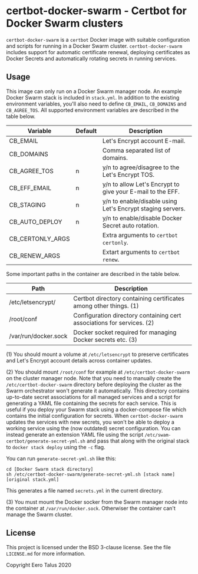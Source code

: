 # certbot-docker-swarm - Certbot for Docker Swarm clusters

`certbot-docker-swarm` is a `certbot` Docker image with suitable configuration and
scripts for running in a Docker Swarm cluster. `certbot-docker-swarm` includes support
for automatic certificate renewal, deploying certificates as Docker Secrets and
automatically rotating secrets in running services.

## Usage

This image can only run on a Docker Swarm manager node. An example Docker Swarm
stack is included in `stack.yml`. In addition to the existing environment
variables, you'll also need to define `CB_EMAIL`, `CB_DOMAINS` and `CB_AGREE_TOS`.
All supported environment variables are described in the table below.

| Variable         | Default | Description                                                |
|------------------|---------|------------------------------------------------------------|
| CB_EMAIL         |         | Let's Encrypt account E-mail.                              |
| CB_DOMAINS       |         | Comma separated list of domains.                           |
| CB_AGREE_TOS     | n       | y/n to agree/disagree to the Let's Encrypt TOS.            |
| CB_EFF_EMAIL     | n       | y/n to allow Let's Encrypt to give your E-mail to the EFF. |
| CB_STAGING       | n       | y/n to enable/disable using Let's Encrypt staging servers. |
| CB_AUTO_DEPLOY   | n       | y/n to enable/disable Docker Secret auto rotation.         |
| CB_CERTONLY_ARGS |         | Extra arguments to `certbot certonly`.                     |
| CB_RENEW_ARGS    |         | Extart arguments to `certbot renew`.                       |

Some important paths in the container are described in the table below.

| Path                 | Description                                                            |
|----------------------|------------------------------------------------------------------------|
| /etc/letsencrypt/    | Certbot directory containing certificates among other things. (1)      |
| /root/conf           | Configuration directory containing cert associations for services. (2) |
| /var/run/docker.sock | Docker socket required for managing Docker secrets etc. (3)            |

(1) You should mount a volume at `/etc/letsencrypt` to preserve certificates and
Let's Encrypt account details across container updates.

(2) You should mount `/root/conf` for example at `/etc/certbot-docker-swarm` on the
cluster manager node. Note that you need to manually create the `/etc/certbot-docker-swarm`
directory before deploying the cluster as the Swarm orchestrator won't generate it
automatically. This directory contains up-to-date secret associations for all
managed services and a script for generating a YAML file containing the secrets
for each service. This is useful if you deploy your Swarm stack using a docker-compose
file which contains the initial configuration for secrets. When `certbot-docker-swarm`
updates the services with new secrets, you won't be able to deploy a working service
using the (now outdated) secret configuration. You can instead generate an extension
YAML file using the script `/etc/swam-certbot/generate-secret-yml.sh` and pass
that along with the original stack to `docker stack deploy` using the `-c` flag.

You can run `generate-secret-yml.sh` like this:

```
cd [Docker Swarm stack directory]
sh /etc/certbot-docker-swarm/generate-secret-yml.sh [stack name] [original stack.yml]
```

This generates a file named `secrets.yml` in the current directory.


(3) You must mount the Docker socker from the Swarm manager node into the container
at `/var/run/docker.sock`. Otherwiser the container can't manage the Swarm cluster.

## License

This project is licensed under the BSD 3-clause license. See the file `LICENSE.md`
for more information.

Copyright Eero Talus 2020
